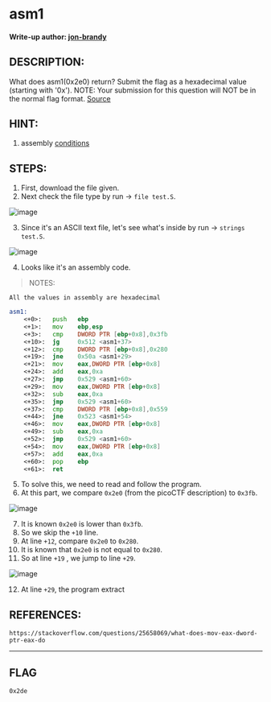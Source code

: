 # asm1
#### Write-up author: [jon-brandy](https://github.com/jon-brandy)
## DESCRIPTION:
What does asm1(0x2e0) return? 
Submit the flag as a hexadecimal value (starting with '0x'). 
NOTE: Your submission for this question will NOT be in the normal flag format. [Source](https://github.com/jon-brandy/CTF-WRITE-UP/blob/c22ac49a6c1aa41d84deed5a985052e46d48dd23/Asset/asm1/test.S)
## HINT:
1. assembly [conditions](https://www.tutorialspoint.com/assembly_programming/assembly_conditions.htm)
## STEPS:
1. First, download the file given.
2. Next check the file type by run -> `file test.S`.

![image](https://user-images.githubusercontent.com/70703371/180635753-71002eee-4b3b-4c1d-b42d-a07639aca927.png)

3. Since it's an ASCII text file, let's see what's inside by run -> `strings test.S`.

![image](https://user-images.githubusercontent.com/70703371/180635782-781fbcf9-095c-499d-b84d-f4dd24d82ed4.png)

4. Looks like it's an assembly code.

> NOTES:

```
All the values in assembly are hexadecimal
```

```asm
asm1:
	<+0>:	push   ebp
	<+1>:	mov    ebp,esp
	<+3>:	cmp    DWORD PTR [ebp+0x8],0x3fb
	<+10>:	jg     0x512 <asm1+37>
	<+12>:	cmp    DWORD PTR [ebp+0x8],0x280
	<+19>:	jne    0x50a <asm1+29>
	<+21>:	mov    eax,DWORD PTR [ebp+0x8]
	<+24>:	add    eax,0xa
	<+27>:	jmp    0x529 <asm1+60>
	<+29>:	mov    eax,DWORD PTR [ebp+0x8]
	<+32>:	sub    eax,0xa
	<+35>:	jmp    0x529 <asm1+60>
	<+37>:	cmp    DWORD PTR [ebp+0x8],0x559
	<+44>:	jne    0x523 <asm1+54>
	<+46>:	mov    eax,DWORD PTR [ebp+0x8]
	<+49>:	sub    eax,0xa
	<+52>:	jmp    0x529 <asm1+60>
	<+54>:	mov    eax,DWORD PTR [ebp+0x8]
	<+57>:	add    eax,0xa
	<+60>:	pop    ebp
	<+61>:	ret    

```

5. To solve this, we need to read and follow the program.
6. At this part, we compare `0x2e0` (from the picoCTF description) to `0x3fb`.

![image](https://user-images.githubusercontent.com/70703371/180649431-f0f6d123-f4ad-43cb-b482-abf308deab93.png)

7. It is known `0x2e0` is lower than `0x3fb`. 
8. So we skip the `+10` line.
9. At line `+12`, compare `0x2e0` to `0x280`.
10. It is known that `0x2e0` is not equal to `0x280`.
11. So at line `+19` , we jump to line `+29`.

![image](https://user-images.githubusercontent.com/70703371/180649608-70103084-a810-4580-8361-9330b9c7cf25.png)

12. At line `+29`, the program extract 

## REFERENCES:

```
https://stackoverflow.com/questions/25658069/what-does-mov-eax-dword-ptr-eax-do
```

---
## FLAG

```
0x2de
```
